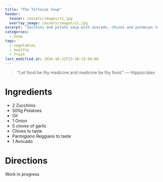 ```yaml
---
title: "The Tortoise Soup"
header:
  teaser: /assets/images/t1.jpg
  overlay_image: /assets/images/z1.jpg
excerpt: "Zucchini and potato soup with avocado, chives and parmesan toppings"
categories:
  - Soup
tags:
  - vegetables
  - healthy
  - fresh
last_modified_at: 2024-10-22T13:18:19-04:00
---
```

> "Let food be thy medicine and medicine be thy food." — Hippocrates

# Ingredients

* 2 Zucchinis
* 500g Potatoes 
* Oil
* 1 Onion
* 5 cloves of garlic
* Chives to taste
* Parmigiano Reggiano to taste 
* 1 Avocado


# Directions

Work in progress 